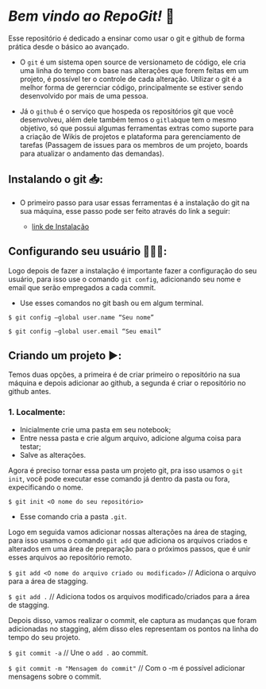 # *Bem vindo ao RepoGit!* 📝
Esse repositório é dedicado a ensinar como usar o git e github de forma prática desde o básico ao avançado.

- O `git` é um sistema open source de versionameto de código, ele cria uma linha do tempo com base nas alterações que forem feitas em um projeto, é possível ter o controle de cada alteração. Utilizar o git é a melhor forma de gerernciar código, principalmente se estiver sendo desenvolvido por mais de uma pessoa. 

- Já o `github` é o serviço que hospeda os repositórios git que você desenvolveu, além dele também temos o `gitlab`que tem o mesmo objetivo, só que possui algumas ferramentas extras como suporte para a criação de Wikis de projetos e plataforma para gerenciamento de tarefas (Passagem de issues para os membros de um projeto, boards para atualizar o andamento das demandas).

## Instalando o git 📥: 
- O primeiro passo para usar essas ferramentas é a instalação do git na sua máquina, esse passo pode ser feito através do link a seguir:
  
    - [link de Instalação](https://git-scm.com/downloads)

## Configurando seu usuário 💁🏻‍♀️:

Logo depois de fazer a instalação é importante fazer a configuração do seu usuário, para isso use o comando `git config`, adicionando seu nome e email que serão empregados a cada commit.

- Use esses comandos no git bash ou em algum terminal.

`$ git config –global user.name “Seu nome”`

`$ git config –global user.email “Seu email”`
      
## Criando um projeto ▶️:

Temos duas opções, a primeira é de criar primeiro o repositório na sua máquina e depois adicionar ao github, a segunda é criar o repositório no github antes.

### 1. Localmente:

- Inicialmente crie uma pasta em seu notebook;
- Entre nessa pasta e crie algum arquivo, adicione alguma coisa para testar;
- Salve as alterações.

Agora é preciso tornar essa pasta um projeto git, pra isso usamos o `git init`, você pode executar esse comando já dentro da pasta ou fora, expecificando o nome.

`$ git init <O nome do seu repositório>`

- Esse comando cria a pasta `.git`.

Logo em seguida vamos adicionar nossas alterações na área de staging, para isso usamos o comando `git add` que adiciona os arquivos criados e alterados em uma área de preparação para o próximos passos, que é unir esses arquivos ao repositório remoto.

`$ git add <O nome do arquivo criado ou modificado>`  // Adiciona o arquivo para a área de stagging.

`$ git add .` // Adiciona todos os arquivos modificado/criados para a área de stagging.

Depois disso, vamos realizar o commit, ele captura as mudanças que foram adicionadas no stagging, além disso eles representam os pontos na linha do tempo do seu projeto.

`$ git commit -a`  // Une o `add .` ao commit. 

`$ git commit -m "Mensagem do commit"`  // Com o -m é possível adicionar mensagens sobre o commit.

